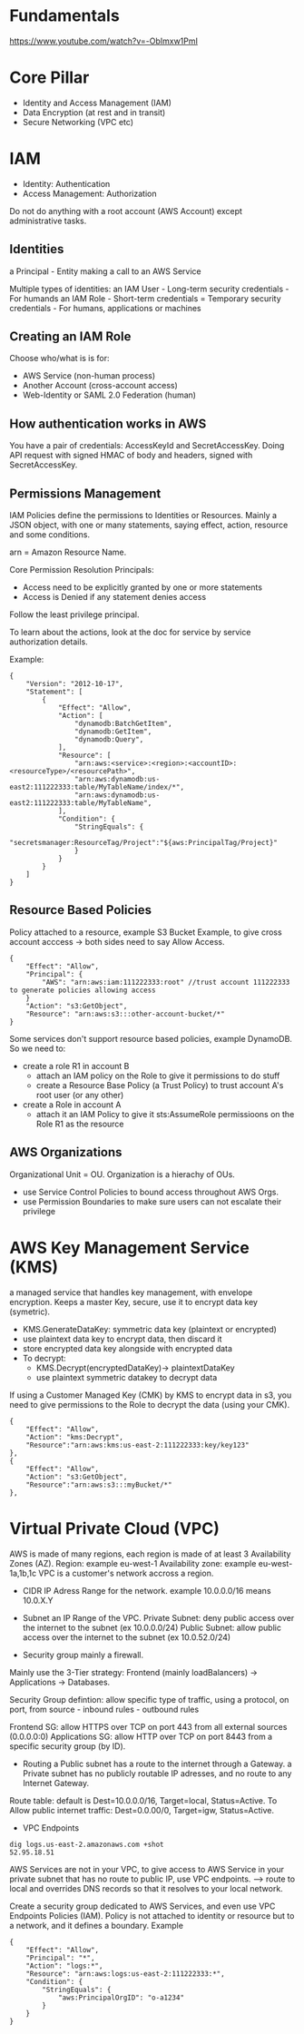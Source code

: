 # Fundamentals

https://www.youtube.com/watch?v=-ObImxw1PmI

# Core Pillar
- Identity and Access Management (IAM)
- Data Encryption (at rest and in transit)
- Secure Networking (VPC etc)

# IAM
- Identity: Authentication
- Access Management: Authorization

Do not do anything with a root account (AWS Account) except administrative tasks.

## Identities
a Principal
    - Entity making a call to an AWS Service

Multiple types of identities:
an IAM User
    - Long-term security credentials
    - For humands
an IAM Role
    - Short-term credentials = Temporary security credentials
    - For humans, applications or machines

## Creating an IAM Role
Choose who/what is is for:
- AWS Service (non-human process)
- Another Account (cross-account access)
- Web-Identity or SAML 2.0 Federation (human)

## How authentication works in AWS
You have a pair of credentials: AccessKeyId and SecretAccessKey.
Doing API request with signed HMAC of body and headers, signed with SecretAccessKey.

## Permissions Management
IAM Policies define the permissions to Identities or Resources.
Mainly a JSON object, with one or many statements, saying effect, action, resource and some conditions.

arn = Amazon Resource Name.

Core Permission Resolution Principals:
- Access need to be explicitly granted by one or more statements
- Access is Denied if any statement denies access

Follow the least privilege principal.

To learn about the actions, look at the doc for service by service authorization details.

Example:
```
{
    "Version": "2012-10-17",
    "Statement": [
        {
            "Effect": "Allow",
            "Action": [
                "dynamodb:BatchGetItem",
                "dynamodb:GetItem",
                "dynamodb:Query",
            ],
            "Resource": [
                "arn:aws:<service>:<region>:<accountID>:<resourceType>/<resourcePath>",
                "arn:aws:dynamodb:us-east2:111222333:table/MyTableName/index/*",
                "arn:aws:dynamodb:us-east2:111222333:table/MyTableName",
            ],
            "Condition": {
                "StringEquals": {
                    "secretsmanager:ResourceTag/Project":"${aws:PrincipalTag/Project}"
                }
            }
        }
    ]
}
```

##  Resource Based Policies
Policy attached to a resource, example S3 Bucket
Example, to give cross account acccess -> both sides need to say Allow Access.

```
{
    "Effect": "Allow",
    "Principal": {
        "AWS": "arn:aws:iam:111222333:root" //trust account 111222333 to generate policies allowing access
    }
    "Action": "s3:GetObject",
    "Resource": "arn:aws:s3:::other-account-bucket/*"
}
```

Some services don't support resource based policies, example DynamoDB.
So we need to:
- create a role R1 in account B
    - attach an IAM policy on the Role to give it permissions to do stuff
    - create a Resource Base Policy (a Trust Policy) to trust account A's root user (or any other)
- create a Role in account A
    - attach it an IAM Policy to give it sts:AssumeRole permissioons on the Role R1 as the resource

## AWS Organizations
Organizational Unit = OU.
Organization is a hierachy of OUs.

- use Service Control Policies to bound access throughout AWS Orgs.
- use Permission Boundaries to make sure users can not escalate their privilege

# AWS Key Management Service (KMS)
a managed service that handles key management, with envelope encryption.
Keeps a master Key, secure, use it to encrypt data key (symetric). 

- KMS.GenerateDataKey: symmetric data key (plaintext or encrypted)
- use plaintext data key to encrypt data, then discard it
- store encrypted data key alongside with encrypted data
- To decrypt:
    - KMS.Decrypt(encryptedDataKey)-> plaintextDataKey
    - use plaintext symmetric datakey to decrypt data

If using a Customer Managed Key (CMK) by KMS to encrypt data in s3, you need
to give permissions to the Role to decrypt the data (using your CMK).

```
{
    "Effect": "Allow",
    "Action": "kms:Decrypt",
    "Resource":"arn:aws:kms:us-east-2:111222333:key/key123"
},
{
    "Effect": "Allow",
    "Action": "s3:GetObject",
    "Resource":"arn:aws:s3:::myBucket/*"
},
```

# Virtual Private Cloud (VPC)
AWS is made of many regions, each region is made of at least 3 Availability Zones (AZ).
Region: example eu-west-1
Availability zone: example eu-west-1a,1b,1c
VPC is a customer's network accross a region.

- CIDR
IP Adress Range for the network.
example 10.0.0.0/16 means 10.0.X.Y

- Subnet
an IP Range of the VPC.
Private Subnet: deny public access over the internet to the subnet (ex 10.0.0.0/24)
Public Subnet: allow public access over the internet to the subnet (ex 10.0.52.0/24)

- Security group
mainly a firewall.

Mainly use the 3-Tier strategy: Frontend (mainly loadBalancers) -> Applications -> Databases.

Security Group defintion:
allow specific type of traffic, using a protocol, on port, from source
    - inbound rules
    - outbound rules

Frontend SG: allow HTTPS over TCP on port 443 from all external sources (0.0.0.0:0)
Applications SG: allow HTTP over TCP on port 8443 from a specific security group (by ID).

- Routing
a Public subnet has a route to the internet through a Gateway.
a Private subnet has no publicly routable IP adresses, and no route to any Internet Gateway.

Route table: default is Dest=10.0.0.0/16, Target=local, Status=Active.
To Allow public internet traffic: Dest=0.0.00/0, Target=igw, Status=Active.

- VPC Endpoints
```
dig logs.us-east-2.amazonaws.com +shot
52.95.18.51
````

AWS Services are not in your VPC, to give access to AWS Service in your private subnet that has no route to public IP, use VPC endpoints.
--> route to local and overrides DNS records so that it resolves to your local network.

Create a security group dedicated to AWS Services, and even use VPC Endpoints Policies (IAM). Policy is not attached to identity or resource but to a network, and it defines a
boundary.
Example
```
{
    "Effect": "Allow",
    "Principal": "*",
    "Action": "logs:*",
    "Resource": "arn:aws:logs:us-east-2:111222333:*",
    "Condition": {
        "StringEquals": {
            "aws:PrincipalOrgID": "o-a1234"
        }
    }
}
```